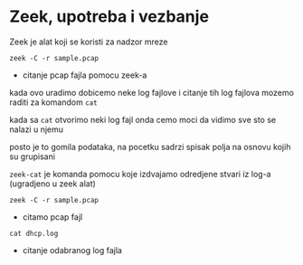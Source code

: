 # Zeek, upotreba i vezbanje  

Zeek je alat koji se koristi za nadzor mreze

`zeek -C -r sample.pcap`  

- citanje pcap fajla pomocu zeek-a  

kada ovo uradimo dobicemo neke log fajlove i citanje tih log fajlova mozemo raditi za komandom `cat`  

kada sa `cat` otvorimo neki log fajl onda cemo moci da vidimo sve sto se nalazi u njemu  

posto je to gomila podataka, na pocetku sadrzi spisak polja na osnovu kojih su grupisani  

`zeek-cat` je komanda pomocu koje izdvajamo odredjene stvari iz log-a (ugradjeno u zeek alat)  

`zeek -C -r sample.pcap`  

- citamo pcap fajl

`cat dhcp.log`

- citanje odabranog log fajla



